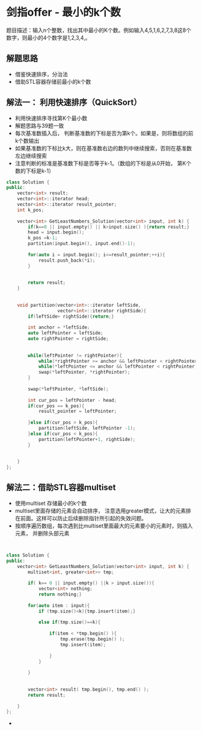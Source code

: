 # 剑指offer - 最小的k个数
题目描述：输入n个整数，找出其中最小的K个数。例如输入4,5,1,6,2,7,3,8这8个数字，则最小的4个数字是1,2,3,4,。


## 解题思路
- 借鉴快速排序，分治法
- 借助STL容器存储前最小的k个数


## 解法一： 利用快速排序（QuickSort）
- 利用快速排序寻找第K个最小数
- 解题思路与39题一致
- 每次基准数插入后， 判断基准数的下标是否为第k个。如果是，则将数组的前k个数输出
- 如果基准数的下标比k大，则在基准数右边的数列中继续搜索，否则在基准数左边继续搜索
- 注意判断的标准是基准数下标是否等于k-1。（数组的下标是从0开始， 第K个数的下标是k-1）

```c++
class Solution {
public:
    vector<int> result;
    vector<int>::iterator head;
    vector<int>::iterator result_pointer;
    int k_pos;
    
    vector<int> GetLeastNumbers_Solution(vector<int> input, int k) {
        if(k==0 || input.empty() || k>input.size() ){return result;}
        head = input.begin();
        k_pos =k-1;
        partition(input.begin(), input.end()-1);
        
        for(auto i = input.begin(); i<=result_pointer;++i){
            result.push_back(*i);
        }
        
        
        return result;
    }
    
    
    void partition(vector<int>::iterator leftSide, 
                   vector<int>::iterator rightSide){
        if(leftSide> rightSide){return;}
        
        int anchor = *leftSide;
        auto leftPointer = leftSide;
        auto rightPointer = rightSide;
        
        
        while(leftPointer != rightPointer){
            while(*rightPointer >= anchor && leftPointer < rightPointer){--rightPointer;}
            while(*leftPointer <= anchor && leftPointer < rightPointer){++leftPointer;}
            swap(*leftPointer, *rightPointer);
        }
        
        swap(*leftPointer, *leftSide);
        
        int cur_pos = leftPointer - head;
        if(cur_pos == k_pos){ 
            result_pointer = leftPointer;
            
        }else if(cur_pos > k_pos){
            partition(leftSide, leftPointer -1);
        }else if(cur_pos < k_pos){
            partition(leftPointer+1, rightSide);
        }
        
        
    }
};

```


## 解法二：借助STL容器multiset
- 使用multiset 存储最小的k个数
- multiset里面存储的元素会自动排序， 注意选用greater模式，让大的元素排在前面。这样可以防止后续删除指针所引起的失效问题。
- 按顺序遍历数组，每次遇到比multiset里面最大的元素要小的元素时，则插入元素， 并删除头部元素

```c++


class Solution {
public:
    vector<int> GetLeastNumbers_Solution(vector<int> input, int k) {
        multiset<int, greater<int>> tmp;
        
        if( k== 0 || input.empty() ||k > input.size()){ 
            vector<int> nothing;
            return nothing;}
        
        for(auto item : input){
            if (tmp.size()<k){tmp.insert(item);}
            
            else if(tmp.size()==k){
                
                if(item < *tmp.begin() ){
                    tmp.erase(tmp.begin() );
                    tmp.insert(item);
                    
                }
            }
            
        }
        
        
        vector<int> result( tmp.begin(), tmp.end() );
        return result;
        
    }
};
```
- 
